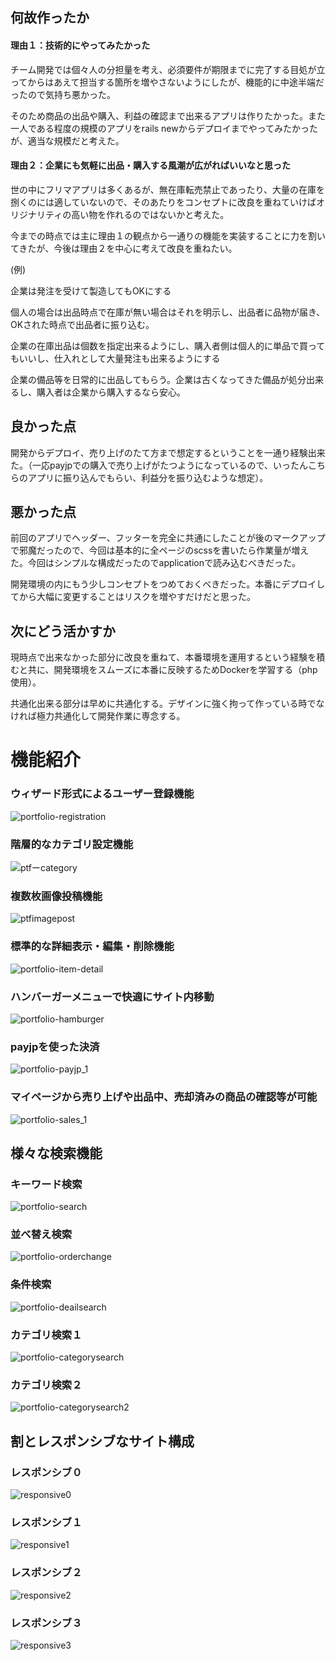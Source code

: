
## 何故作ったか

#### 理由１：技術的にやってみたかった

チーム開発では個々人の分担量を考え、必須要件が期限までに完了する目処が立ってからはあえて担当する箇所を増やさないようにしたが、機能的に中途半端だったので気持ち悪かった。


そのため商品の出品や購入、利益の確認まで出来るアプリは作りたかった。また一人である程度の規模のアプリをrails newからデプロイまでやってみたかったが、適当な規模だと考えた。


#### 理由２：企業にも気軽に出品・購入する風潮が広がればいいなと思った


世の中にフリマアプリは多くあるが、無在庫転売禁止であったり、大量の在庫を捌くのには適していないので、そのあたりをコンセプトに改良を重ねていけばオリジナリティの高い物を作れるのではないかと考えた。


今までの時点では主に理由１の観点から一通りの機能を実装することに力を割いてきたが、今後は理由２を中心に考えて改良を重ねたい。


(例)


企業は発注を受けて製造してもOKにする


個人の場合は出品時点で在庫が無い場合はそれを明示し、出品者に品物が届き、OKされた時点で出品者に振り込む。


企業の在庫出品は個数を指定出来るようにし、購入者側は個人的に単品で買ってもいいし、仕入れとして大量発注も出来るようにする


企業の備品等を日常的に出品してもらう。企業は古くなってきた備品が処分出来るし、購入者は企業から購入するなら安心。

## 良かった点
開発からデプロイ、売り上げのたて方まで想定するということを一通り経験出来た。（一応payjpでの購入で売り上げがたつようになっているので、いったんこちらのアプリに振り込んでもらい、利益分を振り込むような想定）。

##  悪かった点
前回のアプリでヘッダー、フッターを完全に共通にしたことが後のマークアップで邪魔だったので、今回は基本的に全ページのscssを書いたら作業量が増えた。今回はシンプルな構成だったのでapplicationで読み込むべきだった。


開発環境の内にもう少しコンセプトをつめておくべきだった。本番にデプロイしてから大幅に変更することはリスクを増やすだけだと思った。


## 次にどう活かすか
現時点で出来なかった部分に改良を重ねて、本番環境を運用するという経験を積むと共に、開発環境をスムーズに本番に反映するためDockerを学習する（php使用）。


共通化出来る部分は早めに共通化する。デザインに強く拘って作っている時でなければ極力共通化して開発作業に専念する。



# 機能紹介

### ウィザード形式によるユーザー登録機能
![portfolio-registration](https://user-images.githubusercontent.com/59106983/81923934-5dc8a200-9619-11ea-9d0c-61fb2ba7843a.gif)


### 階層的なカテゴリ設定機能
![ptfーcategory](https://user-images.githubusercontent.com/59106983/81794494-d3633e00-9545-11ea-838d-9e2d2c801658.gif)



### 複数枚画像投稿機能
![ptfimagepost](https://user-images.githubusercontent.com/59106983/81794802-4c629580-9546-11ea-9657-f8e47bc1fb65.gif)


### 標準的な詳細表示・編集・削除機能
![portfolio-item-detail](https://user-images.githubusercontent.com/59106983/81924080-936d8b00-9619-11ea-94fc-c6d18f440353.gif)


### ハンバーガーメニューで快適にサイト内移動
![portfolio-hamburger](https://user-images.githubusercontent.com/59106983/81794984-8a5fb980-9546-11ea-8d06-84e29c9a1743.gif)


### payjpを使った決済
![portfolio-payjp_1](https://user-images.githubusercontent.com/59106983/82042461-db0d1900-96e4-11ea-9c5a-1562ee7cb387.gif)


### マイページから売り上げや出品中、売却済みの商品の確認等が可能
![portfolio-sales_1](https://user-images.githubusercontent.com/59106983/82042514-f6782400-96e4-11ea-894d-a17c26dd1dd2.gif)



## 様々な検索機能


### キーワード検索
![portfolio-search](https://user-images.githubusercontent.com/59106983/81924629-55249b80-961a-11ea-9ea5-97e8f9c404a0.gif)


### 並べ替え検索
![portfolio-orderchange](https://user-images.githubusercontent.com/59106983/81926825-8d79a900-961d-11ea-98dc-c2522816b782.gif)


### 条件検索
![portfolio-deailsearch](https://user-images.githubusercontent.com/59106983/81926923-c0bc3800-961d-11ea-9565-75a42f7d0074.gif)


### カテゴリ検索１
![portfolio-categorysearch](https://user-images.githubusercontent.com/59106983/81926975-d893bc00-961d-11ea-9780-717ee81c6922.gif)


### カテゴリ検索２
![portfolio-categorysearch2](https://user-images.githubusercontent.com/59106983/81927016-e8ab9b80-961d-11ea-872a-ee789fab6d36.gif)



## 割とレスポンシブなサイト構成


### レスポンシブ０
![responsive0](https://user-images.githubusercontent.com/59106983/81793742-c1cd6680-9544-11ea-9210-b04b2f00cce9.gif)

### レスポンシブ１
![responsive1](https://user-images.githubusercontent.com/59106983/81793871-e6c1d980-9544-11ea-8a07-483cf23435d2.gif)

### レスポンシブ２
![responsive2](https://user-images.githubusercontent.com/59106983/81793999-12dd5a80-9545-11ea-9e38-91cf26b9d8eb.gif)

### レスポンシブ３
![responsive3](https://user-images.githubusercontent.com/59106983/81794121-3f917200-9545-11ea-8f81-5afdc76724d7.gif)

